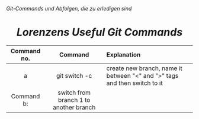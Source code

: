 <i> Git-Commands und Abfolgen, die zu erledigen sind

<h1 align="center">Lorenzens Useful Git Commands
</h1>
  
|Command no.|Command|Explanation|
|:---:|:------------:|:----------|
|a|git switch -c <branchname>| create new branch, name it between "<" and ">" tags and then switch to it|
Command b:|switch from branch 1 to another branch

